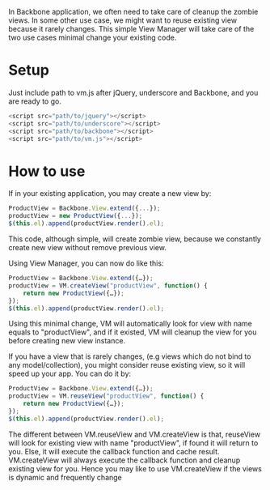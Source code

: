 In Backbone application, we often need to take care of cleanup the zombie views. In some other use case, we might want to reuse existing view because it rarely changes. This simple View Manager will take care of the two use cases minimal change your existing code.

# Setup
Just include path to vm.js after jQuery, underscore and Backbone, and you are ready to go.
```javascript
<script src="path/to/jquery"></script>
<script src="path/to/underscore"></script>
<script src="path/to/backbone"></script>
<script src="path/to/vm.js"></script>
```

# How to use

If in your existing application, you may create a new view by:
```javascript
ProductView = Backbone.View.extend({...});
productView = new ProductView({...});
$(this.el).append(productView.render().el);
```
This code, although simple, will create zombie view, because we constantly create new view without remove previous view.

Using View Manager, you can now do like this:
```javascript
ProductView = Backbone.View.extend({…});
productView = VM.createView("productView", function() {
    return new ProductView({…});
});
$(this.el).append(productView.render().el);
```

Using this minimal change, VM will automatically look for view with name equals to "productView", and if it existed, VM will cleanup the view for you before creating new view instance.

If you have a view that is rarely changes, (e.g views which do not bind to any model/collection), you might consider reuse existing view, so it will speed up your app. You can do it by:
```javascript
ProductView = Backbone.View.extend({…});
productView = VM.reuseView("productView", function() {
    return new ProductView({…});
});
$(this.el).append(productView.render().el);
```
The different between VM.reuseView and VM.createView is that, reuseView will look for existing view with name "productView", if found it will return to you. Else, it will execute the callback function and cache result. VM.createView will always execute the callback function and cleanup existing view for you. Hence you may like to use VM.createView if the views is dynamic and frequently change
